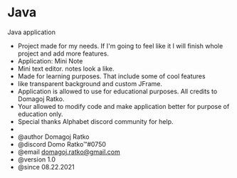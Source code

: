 # Java
Java application

 * Project made for my needs. If I'm going to feel like it I will finish whole project and add more features.
 * Application: Mini Note
 * Mini text editor. notes look a like.
 * Made for learning purposes. That include some of cool features
 * like transparent background and custom JFrame.
 * Application is allowed to use for educational purposes. All credits to Domagoj Ratko.
 * Your allowed to modify code and make application better for purpose of education only.
 * Special thanks Alphabet discord community for help.
 * 
 * @author  Domagoj Ratko
 * @discord Domo Ratko™#0750
 * @email   domagoj.ratko@gmail.com
 * @version 1.0
 * @since   08.22.2021
